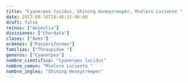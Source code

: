```yaml
---
title: "Cyanerpes lucidus, Shining Honeycreeper, Mielero Luciente "
date: 2017-08-18T20:46:32-06:00
draft: false
reinos: ["Animalia"]
divisiones: ["Chordata"]
clases: ["Aves"]
ordenes: ["Passeriformes"]
familias: ["Thraupidae "]
generos: ["Cyanerpes"]
nombre_cientifico: "Cyanerpes lucidus"
nombre_comun: "Mielero Luciente "
nombre_ingles: "Shining Honeycreeper"
---
```

